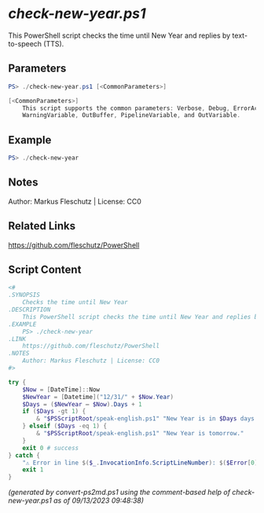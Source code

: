 *check-new-year.ps1*
================

This PowerShell script checks the time until New Year and replies by text-to-speech (TTS).

Parameters
----------
```powershell
PS> ./check-new-year.ps1 [<CommonParameters>]

[<CommonParameters>]
    This script supports the common parameters: Verbose, Debug, ErrorAction, ErrorVariable, WarningAction, 
    WarningVariable, OutBuffer, PipelineVariable, and OutVariable.
```

Example
-------
```powershell
PS> ./check-new-year

```

Notes
-----
Author: Markus Fleschutz | License: CC0

Related Links
-------------
https://github.com/fleschutz/PowerShell

Script Content
--------------
```powershell
<#
.SYNOPSIS
	Checks the time until New Year
.DESCRIPTION
	This PowerShell script checks the time until New Year and replies by text-to-speech (TTS).
.EXAMPLE
	PS> ./check-new-year
.LINK
	https://github.com/fleschutz/PowerShell
.NOTES
	Author: Markus Fleschutz | License: CC0
#>

try {
	$Now = [DateTime]::Now
	$NewYear = [Datetime]("12/31/" + $Now.Year)
	$Days = ($NewYear – $Now).Days + 1
	if ($Days -gt 1) {
		& "$PSScriptRoot/speak-english.ps1" "New Year is in $Days days."
	} elseif ($Days -eq 1) {
		& "$PSScriptRoot/speak-english.ps1" "New Year is tomorrow."
	}
	exit 0 # success
} catch {
	"⚠️ Error in line $($_.InvocationInfo.ScriptLineNumber): $($Error[0])"
	exit 1
}
```

*(generated by convert-ps2md.ps1 using the comment-based help of check-new-year.ps1 as of 09/13/2023 09:48:38)*
